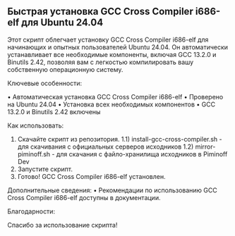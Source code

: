 ## Быстрая установка GCC Cross Compiler i686-elf для Ubuntu 24.04

Этот скрипт облегчает установку GCC Cross Compiler i686-elf для начинающих и опытных пользователей Ubuntu 24.04. Он автоматически устанавливает все необходимые компоненты, включая GCC 13.2.0 и Binutils 2.42, позволяя вам с легкостью компилировать вашу собственную операционную систему.

Ключевые особенности:

• Автоматическая установка GCC Cross Compiler i686-elf
• Проверено на Ubuntu 24.04
• Установка всех необходимых компонентов
• GCC 13.2.0 и Binutils 2.42 включены

Как использовать:

1. Скачайте скрипт из репозитория.
   1.1) install-gcc-cross-compiler.sh - для скачивания с официальных серверов исходников
   1.2) mirror-piminoff.sh - для скачания с файло-хранилища исходников в Piminoff Dev
3. Запустите скрипт.
4. Готово! GCC Cross Compiler i686-elf установлен.

Дополнительные сведения:
• Рекомендации по использованию GCC Cross Compiler i686-elf доступны в документации.

Благодарности:

Спасибо за использование скрипта!
